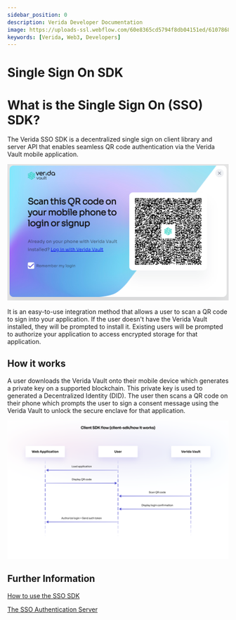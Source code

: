 ```yaml
---
sidebar_position: 0
description: Verida Developer Documentation
image: https://uploads-ssl.webflow.com/60e8365cd5794f8db04151ed/6107868980521e0acf27b2d9_favicon.svg
keywords: [Verida, Web3, Developers]
---
```

# Single Sign On SDK

# What is the Single Sign On (SSO) SDK?

The Verida SSO SDK is a decentralized single sign on client library and server API that enables seamless QR code authentication via the Verida Vault mobile application.

![QR_modal.png](QR_modal.png)

It is an easy-to-use integration method that allows a user to scan a QR code to sign into your application. If the user doesn't have the Verida Vault installed, they will be prompted to install it. Existing users will be prompted to authorize your application to access encrypted storage for that 
application.

## How it works

A user downloads the Verida Vault onto their mobile device which generates a private key on a supported blockchain. This private key is used to generated a Decentralized Identity (DID). The user then scans a QR code on their phone which prompts the user to sign a consent message using the Verida Vault to unlock the secure enclave for that application.

![sso_overview.png](sso_overview.png)

## Further Information

[How to use the SSO SDK](how-to-use-the-sso-sdk.md)

[The SSO Authentication Server](the-sso-authentication-server.md)